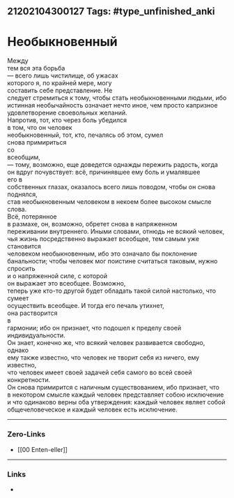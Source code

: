 21202104300127
Tags: #type_unfinished_anki
---
# Необыкновенный

Между <br>тем вся эта борьба <br>— всего лишь чистилище, об ужасах <br>которого я, по крайней мере, могу <br>составить себе представление. Не <br>следует стремиться к тому, чтобы стать необыкновенными людьми, ибо <br>истинная необычайность означает нечто иное, чем просто капризное <br>удовлетворение своевольных желаний. <br>Напротив, тот, кто через боль убедился <br>в том, что он человек <br>необыкновенный, тот, кто, печалясь об этом, сумел <br>снова примириться <br>со <br>всеобщим, <br>— тому, возможно, еще доведется однажды пережить радость, когда <br>он вдруг почувствует: всё, причинявшее ему боль и умалявшее <br>его в <br>собственных глазах, оказалось всего лишь поводом, чтобы он снова поднялся, <br>став необыкновенным человеком в некоем более высоком смысле слова. <br>Всё, потерянное <br>в размахе, он, возможно, обретет снова в напряженном <br>переживании внутреннего. Иными словами, отнюдь не всякий человек, <br>чья жизнь посредственно выражает всеобщее, тем самым уже <br>становится <br>человеком необыкновенным, ибо это означало бы поклонение <br>банальности; чтобы человек мог поистине считаться таковым, нужно спросить <br>и о напряженной силе, с которой <br>он выражает это всеобщее. Возможно, <br>теперь уже кто-то другой будет обладать такой силой настолько, что сумеет <br>осуществить всеобщее. И тогда его печаль утихнет, <br>она растворится <br>в <br>гармонии; ибо он признает, что подошел к пределу своей индивидуальности. <br>Он знает, конечно же, что всякий человек развивается свободно, однако <br>ему также известно, что человек не творит себя из ничего, ему известно, <br>что человек имеет своей задачей себя самого во всей своей конкретности. <br>Он снова примирится с наличным существованием, ибо признает, что <br>в некотором смысле каждый человек представляет собою исключение <br>и что одинаково верны оба утверждения: каждый человек являет собой <br>общечеловеческое и каждый человек есть исключение.

---
### Zero-Links
- [[00 Enten-eller]]
---
### Links
-